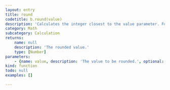 ```yaml
---
layout: entry
title: round
codetitle: b.round(value)
description: 'Calculates the integer closest to the value parameter. For example, round(9.2) returns the value 9.'
category: Math
subcategory: Calculation
returns:
    name: null
    description: 'The rounded value.'
    type: [Number]
parameters:
    - {name: value, description: 'The value to be rounded.', optional: false, type: [Number]}
kind: function
todo: null
examples: []

---
```

